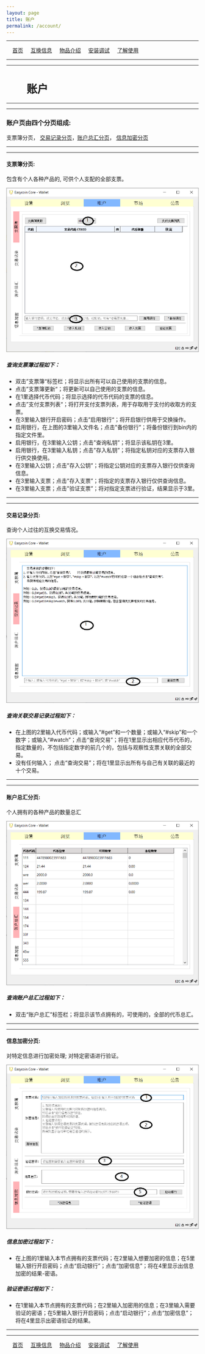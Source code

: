 ```yaml
---
layout: page
title: 账户
permalink: /account/
---
```

---

&#160;&#160;&#160; [首页](https://ubarterchain.github.io/) &#160;&#160;&#160; [互换信息](/info/) &#160;&#160;&#160; [物品介绍](/list/) &#160;&#160;&#160;  [安装调试](/install/) &#160;&#160;&#160;  [了解使用](/learn/) 

---
---

# &#160;&#160;&#160; &#160;&#160;&#160; 账户 #

---
---

### 账户页由四个分页组成:  ###
支票簿分页， [交易记录分页](/account.md#交易记录分页)，[账户总汇分页](/account.md#账户总汇分页)， [信息加密分页](/account.md#信息加密分页)

---
---

#### 支票簿分页:  ####
包含有个人各种产品的, 可供个人支配的全部支票。

<div class='fig figcenter fighighlight'>
  <img src='/31.png'>
</div>

##### 查询支票簿过程如下： #####
- 双击”支票簿“标签栏；将显示出所有可以自己使用的支票的信息。
- 点击”支票簿更新“；将更新可以自己使用的支票的信息。
- 在1里选择代币代码；将显示选择的代币代码的支票的信息。
- 点击”支付支票列表“；将打开支付支票列表，用于存取用于支付的收取方的支票。
- 在3里输入银行开启密码；点击”启用银行“；将开启银行供用于交换操作。
- 启用银行，在上图的3里输入文件名；点击"备份银行”；将备份银行到bin内的指定文件里。
- 启用银行，在3里输入公钥；点击"查询私钥”；将显示该私钥在3里。
- 启用银行，在3里输入私钥；点击"存入私钥”；将指定私钥对应的支票存入银行供交换使用。
- 在3里输入公钥；点击"存入公钥”；将指定公钥对应的支票存入银行仅供查询信息。
- 在3里输入支票；点击"存入支票”；将指定的支票存入银行仅供查询信息。
- 在3里输入支票；点击"验证支票”；将对指定支票进行验证，结果显示于3里。

---
---

#### 交易记录分页: ####
查询个人过往的互换交易情况。

<div class='fig figcenter fighighlight'>
  <img src='/32.png'>
</div>

##### 查询关联交易记录过程如下： #####
- 在上图的2里输入代币代码；或输入“#get”和一个数量；或输入“#skip”和一个数字；或输入“#watch”；点击“查询交易”；将在1里显示出相应代币代币的，指定数量的，不包括指定数字的前几个的，包括与观察性支票关联的全部交易。
- 没有任何输入； 点击“查询交易”；将在1里显示出所有与自己有关联的最近的十个交易。

---
---

#### 账户总汇分页: ####
个人拥有的各种产品的数量总汇

<div class='fig figcenter fighighlight'>
  <img src='/33.png'>
</div>

##### 查询账户总汇过程如下： #####
- 双击“账户总汇”标签栏；将显示该节点拥有的，可使用的，全部的代币总汇。

---
---

#### 信息加密分页: ####
对特定信息进行加密处理; 对特定密语进行验证。

<div class='fig figcenter fighighlight'>
  <img src='/34.png'>
</div>

##### 信息加密过程如下： ##### 
- 在上图的1里输入本节点拥有的支票代码；在2里输入想要加密的信息；在5里输入银行开启密码；点击“启动银行”；点击“加密信息”；将在4里显示出信息加密的结果-密语。
##### 验证密语过程如下： ##### 
- 在1里输入本节点拥有的支票代码；在2里输入加密用的信息；在3里输入需要验证的密语；在5里输入银行开启密码；点击“启动银行”；点击“加密信息”；将在4里显示出密语验证的结果。
                                         
---
---

&#160;&#160;&#160; [首页](https://ubarterchain.github.io/) &#160;&#160;&#160; [互换信息](/info/) &#160;&#160;&#160; [物品介绍](/list/) &#160;&#160;&#160;  [安装调试](/install/) &#160;&#160;&#160;  [了解使用](/learn/) 
